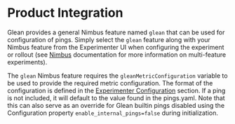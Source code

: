 # Product Integration

Glean provides a general Nimbus feature named `glean` that can be used for configuration of pings. Simply select the `glean` feature along with your Nimbus feature from the Experimenter UI when configuring the experiment or rollout (see [Nimbus] documentation for more information on multi-feature experiments).

The `glean` Nimbus feature requires the `gleanMetricConfiguration` variable to be used to provide the required metric configuration. The format of the configuration is defined in the [Experimenter Configuration] section.
If a ping is not included, it will default to the value found in the pings.yaml.
Note that this can also serve as an override for Glean builtin pings disabled using the Configuration property `enable_internal_pings=false` during initialization.  

[Experimenter Configuration]: ./experimenter-configuration.md
[Nimbus]: https://experimenter.info
[Nimbus Desktop Feature API]: https://experimenter.info/desktop-feature-api
